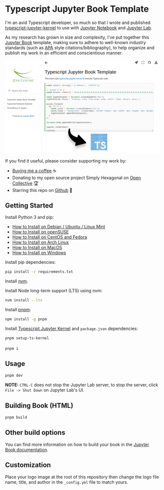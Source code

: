 <!--
```{eval-rst}
:orphan:
```
-->

# Typescript Jupyter Book Template

I'm an avid Typescript developer, so much so that I wrote and published [typescript-jupyter-kernel](https://github.com/simplyhexagonal/typescript-jupyter-kernel)
to use with [Jupyter Notebook](https://jupyter-notebook.readthedocs.io/en/stable/) and [Jupyter Lab](https://jupyter.org/).

As my research has grown in size and complexity, I've put together this [Jupyter Book](https://jupyterbook.org/) template,
making sure to adhere to well-known industry standards (such as [APA](https://apastyle.apa.org/style-grammar-guidelines/references/examples/webpage-website-references) style citations/bibliography),
to help organize and publish my work in an efficient and conscientious manner.

![](https://raw.githubusercontent.com/jeanlescure/typescript-jupyter-book-template/main/book/assets/snapshot.png)

If you find it useful, please consider supporting my work by:

- [Buying me a coffee](https://www.buymeacoffee.com/jeanlescure) ☕
- Donating to my open source project Simply Hexagonal on [Open Collective](https://opencollective.com/simplyhexagonal) 🏆
- Starring this repo on [Github](https://github.com/simplyhexagonal/package) 🌟

## Getting Started

Install Python 3 and pip:

- [How to Install on Debian / Ubuntu / Linux Mint](https://realpython.com/installing-python/#how-to-install-on-ubuntu-and-linux-mint)
- [How to Install on openSUSE](https://realpython.com/installing-python/#how-to-install-on-opensuse)
- [How to Install on CentOS and Fedora](https://realpython.com/installing-python/#how-to-install-on-centos-and-fedora)
- [How to Install on Arch Linux](https://realpython.com/installing-python/#how-to-install-on-arch-linux)
- [How to Install on MacOS](https://realpython.com/installing-python/#how-to-install-from-homebrew)
- [How to Install on Windows](https://realpython.com/installing-python/#how-to-install-from-the-full-installer)

Install pip dependencies:

```sh
pip install -r requirements.txt
```

Install [nvm](https://github.com/nvm-sh/nvm#install--update-script).

Install Node long-term support (LTS) using nvm:

```sh
nvm install --lts
```

Install [pnpm](https://pnpm.io/installation#using-npm):

```sh
npm install -g pnpm
```

Install [Typescript Jupyter Kernel](https://github.com/simplyhexagonal/typescript-jupyter-kernel#readme) and `package.json` dependencies:

```sh
pnpm setup-ts-kernel

pnpm i
```

## Usage

```sh
pnpm dev
```

**NOTE:** `CTRL-C` does not stop the Jupyter Lab server, to stop the server, click `File -> Shut Down` on Jupyter Lab's UI.

## Building Book (HTML)

```sh
pnpm build
```

## Other build options

You can find more information on how to build your book in the [Jupyter Book documentation](https://jupyterbook.org/basics/build.html).

## Customization

Place your logo image at the root of this repository then change the logo file name, title, and
author in the `_config.yml` file to match yours.
